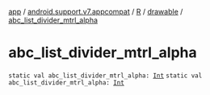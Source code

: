 [app](../../../index.md) / [android.support.v7.appcompat](../../index.md) / [R](../index.md) / [drawable](index.md) / [abc_list_divider_mtrl_alpha](.)

# abc_list_divider_mtrl_alpha

`static val abc_list_divider_mtrl_alpha: `[`Int`](https://kotlinlang.org/api/latest/jvm/stdlib/kotlin/-int/index.html)
`static val abc_list_divider_mtrl_alpha: `[`Int`](https://kotlinlang.org/api/latest/jvm/stdlib/kotlin/-int/index.html)